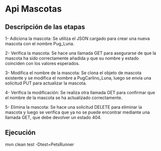# Api Mascotas

## Descripción de las etapas

1- Adiciona la mascota: Se utiliza el JSON cargado para crear una nueva mascota con el nombre Pug_Luna.

2- Verifica la mascota: Se hace una llamada GET para asegurarse de que la mascota ha sido correctamente añadida y que su nombre y estado coinciden con los valores esperados.

3- Modifica el nombre de la mascota: Se clona el objeto de mascota existente y se modifica el nombre a PugCarlino_Luna, luego se envía una solicitud PUT para actualizar la mascota.

4- Verifica la modificación: Se realiza otra llamada GET para confirmar que el nombre de la mascota se ha actualizado correctamente.

5- Elimina la mascota: Se hace una solicitud DELETE para eliminar la mascota y luego se verifica que ya no se puede encontrar mediante una llamada GET, que debe devolver un estado 404.

## Ejecución

mvn  clean test -Dtest=PetsRunner